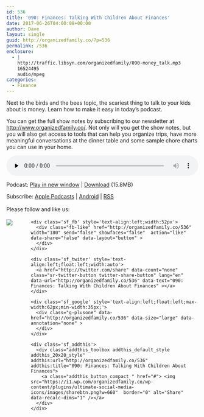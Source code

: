 ```yaml
---
id: 536
title: '090: Finances: Talking With Children About Finances'
date: 2017-06-26T04:00:08+00:00
author: Dave
layout: single
guid: http://organizedfamily.co/?p=536
permalink: /536
enclosure:
  - |
    http://traffic.libsyn.com/organizedfamily/090-money_talk.mp3
    16524495
    audio/mpeg
categories:
  - Finance
---
```

Next to the birds and the bees topic, the scariest thing to talk to your kids about is money. Learn how to make it easy in today&#8217;s podcast.

You can get the full show notes by subscribing to our newsletter at <http://www.organizedfamily.co/>. Not only will you get the show notes, but you will also get access to tools that can help you organize trips, have more meaningful conversations at the dinner table and some sample chore charts you can use in your home.

<div class="powerpress_player" id="powerpress_player_5411">
  <audio class="wp-audio-shortcode" id="audio-536-91" preload="none" style="width: 100%;" controls="controls"><source type="audio/mpeg" src="http://traffic.libsyn.com/organizedfamily/090-money_talk.mp3?_=91" /><a href="http://traffic.libsyn.com/organizedfamily/090-money_talk.mp3">http://traffic.libsyn.com/organizedfamily/090-money_talk.mp3</a></audio>
</div>

<p class="powerpress_links powerpress_links_mp3">
  Podcast: <a href="http://traffic.libsyn.com/organizedfamily/090-money_talk.mp3" class="powerpress_link_pinw" target="_blank" title="Play in new window" onclick="return powerpress_pinw('http://organizedfamily.co/?powerpress_pinw=536-podcast');" rel="nofollow">Play in new window</a> | <a href="http://traffic.libsyn.com/organizedfamily/090-money_talk.mp3" class="powerpress_link_d" title="Download" rel="nofollow" download="090-money_talk.mp3">Download</a> (15.8MB)
</p>

<p class="powerpress_links powerpress_subscribe_links">
  Subscribe: <a href="https://itunes.apple.com/us/podcast/organized-family/id1047979605?mt=2&ls=1#episodeGuid=http%3A%2F%2Forganizedfamily.co%2F%3Fp%3D536" class="powerpress_link_subscribe powerpress_link_subscribe_itunes" title="Subscribe on Apple Podcasts" rel="nofollow">Apple Podcasts</a> | <a href="http://subscribeonandroid.com/organizedfamily.co/feed/podcast" class="powerpress_link_subscribe powerpress_link_subscribe_android" title="Subscribe on Android" rel="nofollow">Android</a> | <a href="http://organizedfamily.co/feed/podcast" class="powerpress_link_subscribe powerpress_link_subscribe_rss" title="Subscribe via RSS" rel="nofollow">RSS</a>
</p>

<div class='sfsi_Sicons' style='width: 100%; display: inline-block; vertical-align: middle; text-align:left'>
  <div style='margin:0px 8px 0px 0px; line-height: 24px'>
    <span>Please follow and like us:</span>
  </div>
  
  <div class='sfsi_socialwpr'>
    <div class='sf_subscrbe' style='text-align:left;float:left;width:64px'>
      <a href="http://www.specificfeeds.com/widget/emailsubscribe/MTc5ODgx/OA==/" target="_blank"><img src="https://i2.wp.com/organizedfamily.co/wp-content/plugins/ultimate-social-media-icons/images/follow_subscribe.png?w=660" data-recalc-dims="1" /></a>
    </div>
    
    <div class='sf_fb' style='text-align:left;width:52px'>
      <div class="fb-like" href="http://organizedfamily.co/536" width="180" send="false" showfaces="false"  action="like" data-share="false" data-layout="button" >
      </div>
    </div>
    
    <div class='sf_twiter' style='text-align:left;float:left;width:auto'>
      <a href="http://twitter.com/share" data-count="none" class="sr-twitter-button twitter-share-button" lang="en" data-url="http://organizedfamily.co/536" data-text="090: Finances: Talking With Children About Finances" ></a>
    </div>
    
    <div class='sf_google' style='text-align:left;float:left;max-width:62px;min-width:35px;'>
      <div class="g-plusone" data-href="http://organizedfamily.co/536" data-size="large" data-annotation="none" >
      </div>
    </div>
    
    <div class='sf_addthis'>
      <div class="addthis_toolbox addthis_default_style addthis_20x20_style" addthis:url="http://organizedfamily.co/536" addthis:title="090: Finances: Talking With Children About Finances">
        <a class="addthis_button_compact " href="#"> <img src="https://i1.wp.com/organizedfamily.co/wp-content/plugins/ultimate-social-media-icons/images/sharebtn.png?w=660"  border="0" alt="Share" data-recalc-dims="1" /></a>
      </div>
    </div>
  </div>
</div>